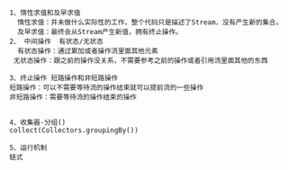     1、惰性求值和及早求值 
      惰性求值：并未做什么实际性的工作，整个代码只是描述了Stream，没有产生新的集合。
      及早求值：最终会从Stream产生新值，拥有终止操作。
    2、 中间操作  有状态/无状态
      有状态操作：通过累加或者操作流里面其他元素
     无状态操作：跟之前的操作没关系，不需要参考之前的操作或者引用流里面其他的东西
    
    3、终止操作 短路操作和非短路操作
    短路操作：可以不需要等待流的操作结束就可以提前流的一些操作
    非短路操作：需要等待流的操作结束的操作
    
    
    4、收集器-分组()
    collect(Collectors.groupingBy())
    
    5、运行机制
    链式
